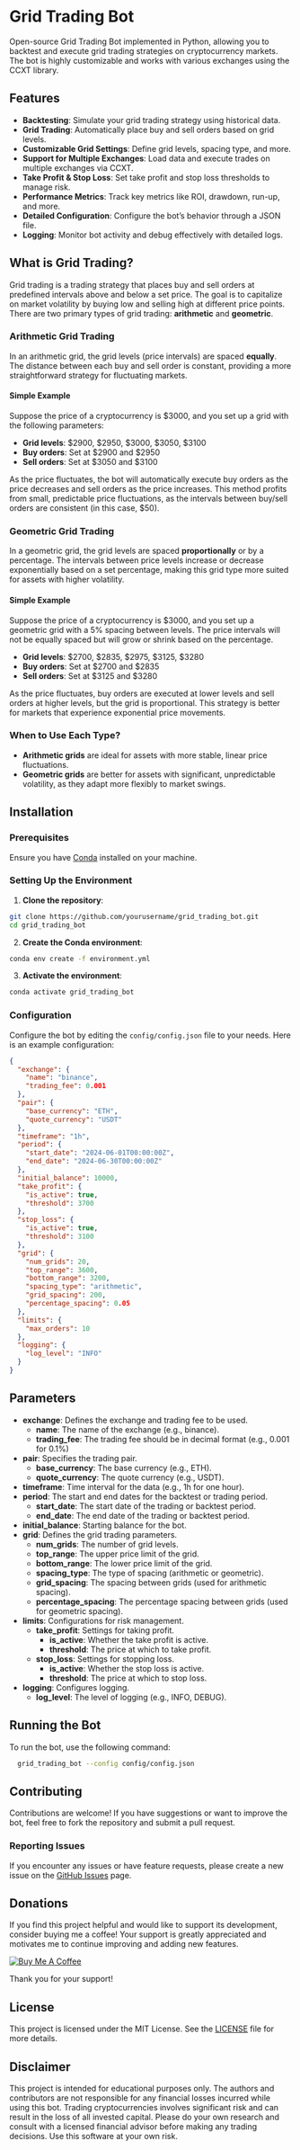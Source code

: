 # Grid Trading Bot

Open-source Grid Trading Bot implemented in Python, allowing you to backtest and execute grid trading strategies on cryptocurrency markets. The bot is highly customizable and works with various exchanges using the CCXT library.

## Features

- **Backtesting**: Simulate your grid trading strategy using historical data.
- **Grid Trading**: Automatically place buy and sell orders based on grid levels.
- **Customizable Grid Settings**: Define grid levels, spacing type, and more.
- **Support for Multiple Exchanges**: Load data and execute trades on multiple exchanges via CCXT.
- **Take Profit & Stop Loss**: Set take profit and stop loss thresholds to manage risk.
- **Performance Metrics**: Track key metrics like ROI, drawdown, run-up, and more.
- **Detailed Configuration**: Configure the bot’s behavior through a JSON file.
- **Logging**: Monitor bot activity and debug effectively with detailed logs.

## What is Grid Trading?

Grid trading is a trading strategy that places buy and sell orders at predefined intervals above and below a set price. The goal is to capitalize on market volatility by buying low and selling high at different price points. There are two primary types of grid trading: **arithmetic** and **geometric**.

### **Arithmetic Grid Trading**

In an arithmetic grid, the grid levels (price intervals) are spaced **equally**. The distance between each buy and sell order is constant, providing a more straightforward strategy for fluctuating markets.

#### **Simple Example**

Suppose the price of a cryptocurrency is $3000, and you set up a grid with the following parameters:

- **Grid levels**: $2900, $2950, $3000, $3050, $3100
- **Buy orders**: Set at $2900 and $2950
- **Sell orders**: Set at $3050 and $3100

As the price fluctuates, the bot will automatically execute buy orders as the price decreases and sell orders as the price increases. This method profits from small, predictable price fluctuations, as the intervals between buy/sell orders are consistent (in this case, $50).

### **Geometric Grid Trading**

In a geometric grid, the grid levels are spaced **proportionally** or by a percentage. The intervals between price levels increase or decrease exponentially based on a set percentage, making this grid type more suited for assets with higher volatility.

#### **Simple Example**

Suppose the price of a cryptocurrency is $3000, and you set up a geometric grid with a 5% spacing between levels. The price intervals will not be equally spaced but will grow or shrink based on the percentage.

- **Grid levels**: $2700, $2835, $2975, $3125, $3280
- **Buy orders**: Set at $2700 and $2835
- **Sell orders**: Set at $3125 and $3280

As the price fluctuates, buy orders are executed at lower levels and sell orders at higher levels, but the grid is proportional. This strategy is better for markets that experience exponential price movements.

### **When to Use Each Type?**

- **Arithmetic grids** are ideal for assets with more stable, linear price fluctuations.
- **Geometric grids** are better for assets with significant, unpredictable volatility, as they adapt more flexibly to market swings.

## Installation

### Prerequisites

Ensure you have [Conda](https://docs.conda.io/projects/conda/en/latest/user-guide/install/index.html) installed on your machine.

### Setting Up the Environment

1. **Clone the repository**:
  ```sh
  git clone https://github.com/yourusername/grid_trading_bot.git
  cd grid_trading_bot
  ```

2.  **Create the Conda environment**:
  ```sh
  conda env create -f environment.yml
  ```

3.	**Activate the environment**: 
  ```sh
  conda activate grid_trading_bot
  ```

### Configuration

Configure the bot by editing the `config/config.json` file to your needs. Here is an example configuration:

```json
{
  "exchange": {
    "name": "binance",
    "trading_fee": 0.001
  },
  "pair": {
    "base_currency": "ETH",
    "quote_currency": "USDT"
  },
  "timeframe": "1h",
  "period": {
    "start_date": "2024-06-01T00:00:00Z",
    "end_date": "2024-06-30T00:00:00Z"
  },
  "initial_balance": 10000,
  "take_profit": {
    "is_active": true,
    "threshold": 3700
  },
  "stop_loss": {
    "is_active": true,
    "threshold": 3100
  },
  "grid": {
    "num_grids": 20,
    "top_range": 3600,
    "bottom_range": 3200,
    "spacing_type": "arithmetic",
    "grid_spacing": 200,
    "percentage_spacing": 0.05
  },
  "limits": {
    "max_orders": 10
  },
  "logging": {
    "log_level": "INFO"
  }
}
```

## Parameters

- **exchange**: Defines the exchange and trading fee to be used.
  - **name**: The name of the exchange (e.g., binance).
  - **trading_fee**: The trading fee should be in decimal format (e.g., 0.001 for 0.1%)
- **pair**: Specifies the trading pair.
  - **base_currency**: The base currency (e.g., ETH).
  - **quote_currency**: The quote currency (e.g., USDT).
- **timeframe**: Time interval for the data (e.g., 1h for one hour).
- **period**: The start and end dates for the backtest or trading period.
  - **start_date**: The start date of the trading or backtest period.
  - **end_date**: The end date of the trading or backtest period.
- **initial_balance**: Starting balance for the bot.
- **grid**: Defines the grid trading parameters.
  - **num_grids**: The number of grid levels.
  - **top_range**: The upper price limit of the grid.
  - **bottom_range**: The lower price limit of the grid.
  - **spacing_type**: The type of spacing (arithmetic or geometric).
  - **grid_spacing**: The spacing between grids (used for arithmetic spacing).
  - **percentage_spacing**: The percentage spacing between grids (used for geometric spacing).
- **limits**: Configurations for risk management.
  - **take_profit**: Settings for taking profit.
    - **is_active**: Whether the take profit is active.
    - **threshold**: The price at which to take profit.
  - **stop_loss**: Settings for stopping loss.
    - **is_active**: Whether the stop loss is active.
    - **threshold**: The price at which to stop loss.
- **logging**: Configures logging.
  - **log_level**: The level of logging (e.g., INFO, DEBUG).

## Running the Bot

To run the bot, use the following command:
```sh 
  grid_trading_bot --config config/config.json
```

## Contributing

Contributions are welcome! If you have suggestions or want to improve the bot, feel free to fork the repository and submit a pull request.

### Reporting Issues

If you encounter any issues or have feature requests, please create a new issue on the [GitHub Issues](https://github.com/pownedjojo/grid_trading_bot/issues) page.

## Donations

If you find this project helpful and would like to support its development, consider buying me a coffee! Your support is greatly appreciated and motivates me to continue improving and adding new features.

[![Buy Me A Coffee](https://www.buymeacoffee.com/assets/img/custom_images/orange_img.png)](https://www.buymeacoffee.com/pownedj)

Thank you for your support!

## License

This project is licensed under the MIT License. See the [LICENSE](./LICENSE.txt) file for more details.

## Disclaimer

This project is intended for educational purposes only. The authors and contributors are not responsible for any financial losses incurred while using this bot. Trading cryptocurrencies involves significant risk and can result in the loss of all invested capital. Please do your own research and consult with a licensed financial advisor before making any trading decisions. Use this software at your own risk.
